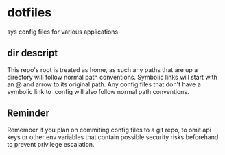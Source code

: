 # dotfiles
sys config files for various applications 
## dir descript
This repo's root is treated as home, as such any paths that are up a directory will follow normal path conventions. Symbolic links will start with an @ and arrow to its original path. Any config files that don't have a symbolic link to .config will also follow normal path conventions. 
## Reminder
Remember if you plan on commiting config files to a git repo, to omit api keys or other env variables that contain possible security risks beforehand to prevent privilege escalation.

